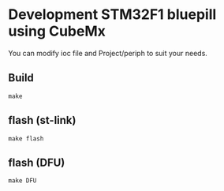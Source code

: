 # Development STM32F1 bluepill using CubeMx
You can modify ioc file and Project/periph to suit your needs.

## Build
``
make
``

## flash (st-link)
``
make flash
``

## flash (DFU)
``
make DFU
``